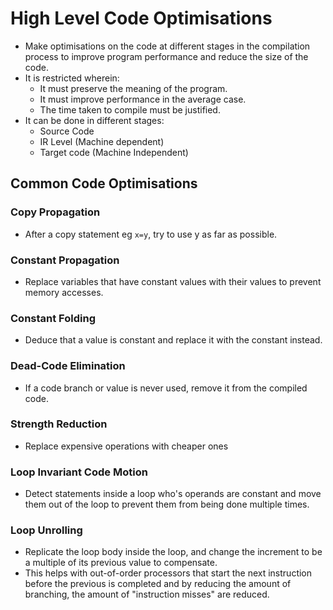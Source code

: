 # High Level Code Optimisations 
* Make optimisations on the code at different stages in the compilation process to improve program performance and reduce the size of the code.
* It is restricted wherein:
	* It must preserve the meaning of the program.
	* It must improve performance in the average case.
	* The time taken to compile must be justified.
* It can be done in different stages:
	* Source Code 
	* IR Level (Machine dependent)
	* Target code (Machine Independent)

## Common Code Optimisations 
### Copy Propagation
* After a copy statement eg `x=y`, try to use y as far as possible.
### Constant Propagation
* Replace variables that have constant values with their values to prevent memory accesses.
### Constant Folding 
* Deduce that a value is constant and replace it with the constant instead.
### Dead-Code Elimination 
* If a code branch or value is never used, remove it from the compiled code.
### Strength Reduction 
* Replace expensive operations with cheaper ones
### Loop Invariant Code Motion 
* Detect statements inside a loop who's operands are constant and move them out of the loop to prevent them from being done multiple times.
### Loop Unrolling
* Replicate the loop body inside the loop, and change the increment to be a multiple of its previous value to compensate. 
* This helps with out-of-order processors that start the next instruction before the previous is completed and by reducing the amount of branching, the amount of "instruction misses" are reduced.
